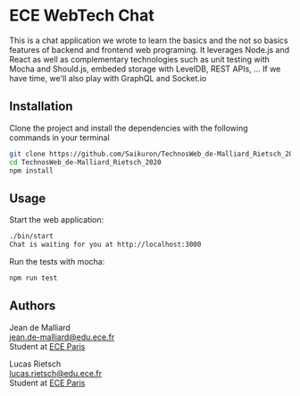 
# ECE WebTech Chat

This is a chat application we wrote to learn the basics and the not so basics features of backend and frontend web programing. It leverages Node.js and React as well as complementary technologies such as unit testing with Mocha and Should.js, embeded storage with LevelDB, REST APIs, ... If we have time, we'll also play with GraphQL and Socket.io

## Installation

Clone the project and install the dependencies with the following commands in your terminal

```bash
git clone https://github.com/Saikuron/TechnosWeb_de-Malliard_Rietsch_2020.git
cd TechnosWeb_de-Malliard_Rietsch_2020
npm install
```

## Usage

Start the web application:

```bash
./bin/start 
Chat is waiting for you at http://localhost:3000
```

Run the tests with mocha:

```bash
npm run test
```
## Authors

Jean de Malliard <br>
jean.de-malliard@edu.ece.fr<br>
Student at [ECE Paris](https://www.ece.fr)

Lucas Rietsch <br>
lucas.rietsch@edu.ece.fr <br>
Student at [ECE Paris](https://www.ece.fr)
